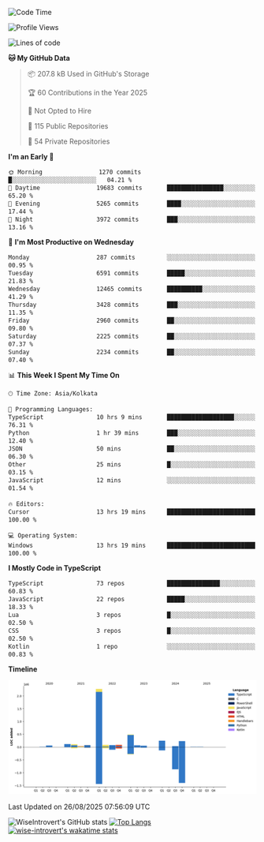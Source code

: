 <!--START_SECTION:waka-->
![Code Time](http://img.shields.io/badge/Code%20Time-2%2C459%20hrs%202%20mins-blue)

![Profile Views](http://img.shields.io/badge/Profile%20Views-0-blue)

![Lines of code](https://img.shields.io/badge/From%20Hello%20World%20I%27ve%20Written-4.0%20million%20lines%20of%20code-blue)

**🐱 My GitHub Data** 

> 📦 207.8 kB Used in GitHub's Storage 
 > 
> 🏆 60 Contributions in the Year 2025
 > 
> 🚫 Not Opted to Hire
 > 
> 📜 115 Public Repositories 
 > 
> 🔑 54 Private Repositories 
 > 
**I'm an Early 🐤** 

```text
🌞 Morning                1270 commits        █░░░░░░░░░░░░░░░░░░░░░░░░   04.21 % 
🌆 Daytime                19683 commits       ████████████████░░░░░░░░░   65.20 % 
🌃 Evening                5265 commits        ████░░░░░░░░░░░░░░░░░░░░░   17.44 % 
🌙 Night                  3972 commits        ███░░░░░░░░░░░░░░░░░░░░░░   13.16 % 
```
📅 **I'm Most Productive on Wednesday** 

```text
Monday                   287 commits         ░░░░░░░░░░░░░░░░░░░░░░░░░   00.95 % 
Tuesday                  6591 commits        █████░░░░░░░░░░░░░░░░░░░░   21.83 % 
Wednesday                12465 commits       ██████████░░░░░░░░░░░░░░░   41.29 % 
Thursday                 3428 commits        ███░░░░░░░░░░░░░░░░░░░░░░   11.35 % 
Friday                   2960 commits        ██░░░░░░░░░░░░░░░░░░░░░░░   09.80 % 
Saturday                 2225 commits        ██░░░░░░░░░░░░░░░░░░░░░░░   07.37 % 
Sunday                   2234 commits        ██░░░░░░░░░░░░░░░░░░░░░░░   07.40 % 
```


📊 **This Week I Spent My Time On** 

```text
🕑︎ Time Zone: Asia/Kolkata

💬 Programming Languages: 
TypeScript               10 hrs 9 mins       ███████████████████░░░░░░   76.31 % 
Python                   1 hr 39 mins        ███░░░░░░░░░░░░░░░░░░░░░░   12.40 % 
JSON                     50 mins             ██░░░░░░░░░░░░░░░░░░░░░░░   06.30 % 
Other                    25 mins             █░░░░░░░░░░░░░░░░░░░░░░░░   03.15 % 
JavaScript               12 mins             ░░░░░░░░░░░░░░░░░░░░░░░░░   01.54 % 

🔥 Editors: 
Cursor                   13 hrs 19 mins      █████████████████████████   100.00 % 

💻 Operating System: 
Windows                  13 hrs 19 mins      █████████████████████████   100.00 % 
```

**I Mostly Code in TypeScript** 

```text
TypeScript               73 repos            ███████████████░░░░░░░░░░   60.83 % 
JavaScript               22 repos            █████░░░░░░░░░░░░░░░░░░░░   18.33 % 
Lua                      3 repos             █░░░░░░░░░░░░░░░░░░░░░░░░   02.50 % 
CSS                      3 repos             █░░░░░░░░░░░░░░░░░░░░░░░░   02.50 % 
Kotlin                   1 repo              ░░░░░░░░░░░░░░░░░░░░░░░░░   00.83 % 
```



**Timeline**

![Lines of Code chart](https://raw.githubusercontent.com/wise-introvert/wise-introvert/master/assets/bar_graph.png)


 Last Updated on 26/08/2025 07:56:09 UTC
<!--END_SECTION:waka-->

![WiseIntrovert's GitHub stats](https://github-readme-stats.vercel.app/api?username=wise-introvert&count_private=true&show_icons=true)
[![Top Langs](https://github-readme-stats.vercel.app/api/top-langs/?username=wise-introvert&langs_count=10)](https://github.com/anuraghazra/github-readme-stats)
[![wise-introvert's wakatime stats](https://github-readme-stats.vercel.app/api/wakatime?username=wiseintrovert)](https://github.com/anuraghazra/github-readme-stats)
